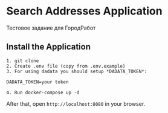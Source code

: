 # Search Addresses Application

Тестовое задание для ГородРабот

## Install the Application
```
1. git clone
2. Create .env file (copy from .env.example)
3. For using dadata you should setup *DADATA_TOKEN*:

DADATA_TOKEN=your token

4. Run docker-compose up -d
```
After that, open `http://localhost:8080` in your browser.
